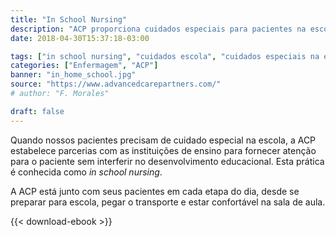 ```yaml
---
title: "In School Nursing"
description: "ACP proporciona cuidados especiais para pacientes na escola."
date: 2018-04-30T15:37:18-03:00

tags: ["in school nursing", "cuidados escola", "cuidados especiais na escola", "pacientes na escola", "enfermeiros eua", "enfermeiros usa", "nurse usa", "foreign nurses", "home care"]
categories: ["Enfermagem", "ACP"]
banner: "in_home_school.jpg"
source: "https://www.advancedcarepartners.com/"
# author: "F. Morales"

draft: false
---
```


Quando nossos pacientes precisam de cuidado especial na escola, a ACP estabelece parcerias com as instituições de ensino para fornecer atenção para o paciente sem interferir no desenvolvimento educacional. Esta prática é conhecida como _in school nursing_.

A ACP está junto com seus pacientes em cada etapa do dia, desde se preparar para escola, pegar o transporte e estar confortável na sala de aula.

{{< download-ebook >}}
